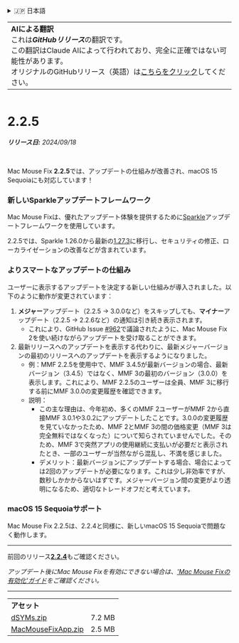 <details>
<summary>🇯🇵 日本語</summary>

[🇬🇧 English (GitHub)](https://github.com/noah-nuebling/mac-mouse-fix/releases/tag/2.2.5)\
[🇦🇩 Català](https://redirect.macmousefix.com/?target=mmf-release&tag=2.2.5&locale=ca)\
[🇩🇪 Deutsch](https://redirect.macmousefix.com/?target=mmf-release&tag=2.2.5&locale=de)\
[🇪🇸 Español](https://redirect.macmousefix.com/?target=mmf-release&tag=2.2.5&locale=es)\
[🇫🇷 Français](https://redirect.macmousefix.com/?target=mmf-release&tag=2.2.5&locale=fr)\
[🇮🇩 Indonesia](https://redirect.macmousefix.com/?target=mmf-release&tag=2.2.5&locale=id)\
[🇮🇹 Italiano](https://redirect.macmousefix.com/?target=mmf-release&tag=2.2.5&locale=it)\
[🇭🇺 Magyar](https://redirect.macmousefix.com/?target=mmf-release&tag=2.2.5&locale=hu)\
[🇳🇱 Nederlands](https://redirect.macmousefix.com/?target=mmf-release&tag=2.2.5&locale=nl)\
[🇵🇱 Polski](https://redirect.macmousefix.com/?target=mmf-release&tag=2.2.5&locale=pl)\
[🇧🇷 Português (Brasil)](https://redirect.macmousefix.com/?target=mmf-release&tag=2.2.5&locale=pt-BR)\
[🇵🇹 Português (Portugal)](https://redirect.macmousefix.com/?target=mmf-release&tag=2.2.5&locale=pt-PT)\
[🇷🇴 Română](https://redirect.macmousefix.com/?target=mmf-release&tag=2.2.5&locale=ro)\
[🇸🇪 Svenska](https://redirect.macmousefix.com/?target=mmf-release&tag=2.2.5&locale=sv)\
[🇻🇳 Tiếng Việt](https://redirect.macmousefix.com/?target=mmf-release&tag=2.2.5&locale=vi)\
[🇹🇷 Türkçe](https://redirect.macmousefix.com/?target=mmf-release&tag=2.2.5&locale=tr)\
[🇨🇿 Čeština](https://redirect.macmousefix.com/?target=mmf-release&tag=2.2.5&locale=cs)\
[🇬🇷 Ελληνικά](https://redirect.macmousefix.com/?target=mmf-release&tag=2.2.5&locale=el)\
[🇷🇺 Русский](https://redirect.macmousefix.com/?target=mmf-release&tag=2.2.5&locale=ru)\
[🇺🇦 Українська](https://redirect.macmousefix.com/?target=mmf-release&tag=2.2.5&locale=uk)\
[🇮🇱 עברית](https://redirect.macmousefix.com/?target=mmf-release&tag=2.2.5&locale=he)\
[🇸🇦 العربية](https://redirect.macmousefix.com/?target=mmf-release&tag=2.2.5&locale=ar)\
[🇮🇳 हिन्दी](https://redirect.macmousefix.com/?target=mmf-release&tag=2.2.5&locale=hi)\
[🇹🇭 ไทย](https://redirect.macmousefix.com/?target=mmf-release&tag=2.2.5&locale=th)\
[🇨🇳 中文 (简体)](https://redirect.macmousefix.com/?target=mmf-release&tag=2.2.5&locale=zh-Hans)\
[🇨🇳 中文 (繁體)](https://redirect.macmousefix.com/?target=mmf-release&tag=2.2.5&locale=zh-Hant)\
[🇭🇰 中文（香港)](https://redirect.macmousefix.com/?target=mmf-release&tag=2.2.5&locale=zh-HK)\
**🇯🇵 日本語**\
[🇰🇷 한국어](https://redirect.macmousefix.com/?target=mmf-release&tag=2.2.5&locale=ko)\
[Help translate Mac Mouse Fix to different languages!](https://github.com/noah-nuebling/mac-mouse-fix/discussions/731)
</details>
<table align=><td>
<b>AIによる翻訳</b><br>
これは<b><em>GitHubリリース</em></b>の翻訳です。<br>
この翻訳はClaude AIによって行われており、完全に正確ではない可能性があります。<br>
オリジナルのGitHubリリース（英語）は<a href="https://github.com/noah-nuebling/mac-mouse-fix/releases/tag/2.2.5">こちらをクリック</a>してください。
</td></table>

<table></table>

# 2.2.5
***リリース日:** 2024/09/18*

<br>

Mac Mouse Fix **2.2.5**では、アップデートの仕組みが改善され、macOS 15 Sequoiaにも対応しています！

### 新しいSparkleアップデートフレームワーク

Mac Mouse Fixは、優れたアップデート体験を提供するために[Sparkle](https://sparkle-project.org/)アップデートフレームワークを使用しています。

2.2.5では、Sparkle 1.26.0から最新の[1.27.3](https://github.com/sparkle-project/Sparkle/releases/tag/1.27.3)に移行し、セキュリティの修正、ローカライゼーションの改善などが含まれています。

### よりスマートなアップデートの仕組み

ユーザーに表示するアップデートを決定する新しい仕組みが導入されました。以下のように動作が変更されています：

1. **メジャー**アップデート（2.2.5 -> 3.0.0など）をスキップしても、**マイナー**アップデート（2.2.5 -> 2.2.6など）の通知は引き続き表示されます。
    - これにより、GitHub Issue [#962](https://github.com/noah-nuebling/mac-mouse-fix/issues/962)で議論されたように、Mac Mouse Fix 2を使い続けながらアップデートを受け取ることができます。
2. 最新リリースへのアップデートを表示する代わりに、最新メジャーバージョンの最初のリリースへのアップデートを表示するようになりました。
    - 例：MMF 2.2.5を使用中で、MMF 3.4.5が最新バージョンの場合、最新バージョン（3.4.5）ではなく、MMF 3の最初のバージョン（3.0.0）を表示します。これにより、MMF 2.2.5のユーザーは全員、MMF 3に移行する前にMMF 3.0.0の変更履歴を確認できます。
    - 説明：
        - この主な理由は、今年初め、多くのMMF 2ユーザーがMMF 2から直接MMF 3.0.1や3.0.2にアップデートしたことです。3.0.0の変更履歴を見ていなかったため、MMF 2とMMF 3の間の価格変更（MMF 3は完全無料ではなくなった）について知らされていませんでした。そのため、MMF 3で突然アプリの使用継続に支払いが必要だと表示されたとき、一部のユーザーが当然ながら混乱し、不満を感じました。
        - デメリット：最新バージョンにアップデートする場合、場合によっては2回のアップデートが必要になります。これは少し非効率ですが、数秒しかかからないはずです。メジャーバージョン間の変更がより透明になるため、適切なトレードオフだと考えています。

### macOS 15 Sequoiaサポート

Mac Mouse Fix 2.2.5は、2.2.4と同様に、新しいmacOS 15 Sequoiaで問題なく動作します。

---

前回のリリース[**2.2.4**](https://github.com/noah-nuebling/mac-mouse-fix/releases/tag/2.2.4)もご確認ください。

*アップデート後にMac Mouse Fixを有効にできない場合は、['Mac Mouse Fixの有効化'ガイド](https://github.com/noah-nuebling/mac-mouse-fix/discussions/861)をご確認ください。*

---

<table align="start">
<tr>
    <td colspan=2>
        <b>アセット</b>
    </td>
</tr>
<tr>
    <td><a href="https://github.com/noah-nuebling/mac-mouse-fix/releases/download/2.2.5/dSYMs.zip">dSYMs.zip</a></td>
    <td>7.2 MB</td>
</tr>
<tr>
    <td><a href="https://github.com/noah-nuebling/mac-mouse-fix/releases/download/2.2.5/MacMouseFixApp.zip">MacMouseFixApp.zip</a></td>
    <td>2.5 MB</td>
</tr>
</table>